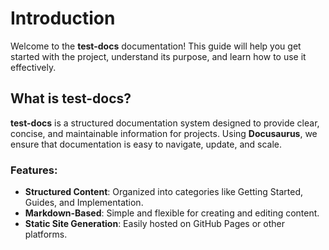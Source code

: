 # Introduction

Welcome to the **test-docs** documentation! This guide will help you get started with the project, understand its purpose, and learn how to use it effectively.

## What is test-docs?

**test-docs** is a structured documentation system designed to provide clear, concise, and maintainable information for projects. Using **Docusaurus**, we ensure that documentation is easy to navigate, update, and scale.

### Features:
- **Structured Content**: Organized into categories like Getting Started, Guides, and Implementation.
- **Markdown-Based**: Simple and flexible for creating and editing content.
- **Static Site Generation**: Easily hosted on GitHub Pages or other platforms.

